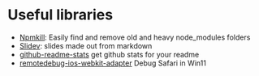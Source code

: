 # Useful libraries

- [Npmkill](https://npkill.js.org/): Easily find and remove old and heavy node_modules folders
- [Slidev](https://sli.dev/): slides made out from markdown
- [github-readme-stats](https://github.com/anuraghazra/github-readme-stats) get github stats for your readme
- [remotedebug-ios-webkit-adapter](https://washamdev.com/debug-a-website-in-ios-safari-on-windows/) Debug Safari in Win11
